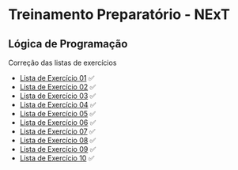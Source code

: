 # Treinamento Preparatório - NExT

## Lógica de Programação
Correção das listas de exercícios

- [Lista de Exercício 01](/Lista%2001/) ✅
- [Lista de Exercício 02](/Lista%2002/) ✅
- [Lista de Exercício 03](/Lista%2003/) ✅
- [Lista de Exercício 04](/Lista%2004/) ✅
- [Lista de Exercício 05](/Lista%2005/) ✅
- [Lista de Exercício 06](/Lista%2006/) ✅
- [Lista de Exercício 07](/Lista%2007/) ✅
- [Lista de Exercício 08](/Lista%2008/) ✅
- [Lista de Exercício 09](/Lista%2009/) ✅
- [Lista de Exercício 10](/Lista%2010/) ✅
